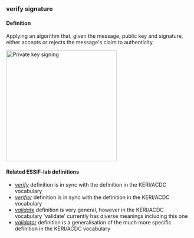 ### verify signature

<h4>Definition</h4><p>Applying an algorithm that, given the message, public key and signature, either accepts or rejects the message&#39;s claim to authenticity.</p><img src="https://hackmd.io/_uploads/Bk5GHfhT9.png" alt="Private key signing" width="300" /><h4>Related ESSIF-lab definitions</h4><ul><li><em><a href="https://essif-lab.github.io/framework/docs/essifLab-glossary#verify">verify</a></em> definition is in sync with the definition in the KERI/ACDC vocabulary</li><li><em><a href="https://essif-lab.github.io/framework/docs/essifLab-glossary#verifier">verifier</a></em> definition is in sync with the definition in the KERI/ACDC vocabulary</li><li><em><a href="https://essif-lab.github.io/framework/docs/essifLab-glossary#validate">validate</a></em> definition is very general, however in the KERI/ACDC vocabulary &#39;validate&#39; currently has diverse meanings including this one</li><li><em><a href="https://essif-lab.github.io/framework/docs/essifLab-glossary#validator">validator</a></em> definition is a generalisation of the much more specific definition in the KERI/ACDC vocabulary</li></ul>